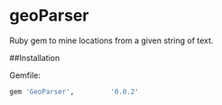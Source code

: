 geoParser
=========

Ruby gem to mine locations from a given string of text.

##Installation

Gemfile:

```ruby
gem 'GeoParser',         '0.0.2'
```
